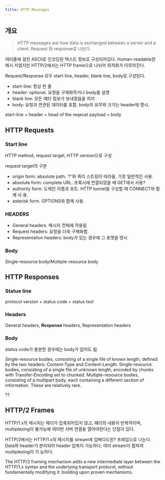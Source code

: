 ```yaml
---
title: HTTP Messages
---
```


## 개요

> HTTP messages are how data is exchanged between a server and a client. Request
> 와 response로 나뉜다.

여러줄에 걸친 ASCII로 인코딩된 텍스트 정보로 구성되어있다. Human-readable한 메시
지였지만 HTTP/2에서는 HTTP frame으로 나뉘어 최적화가 이루어진다.

Request/Response 모두 start-line, header, blank line, body로 구성된다.

- start-line: 항상 한 줄
- header: optional. 요청을 구체화하거나 body를 설명
- blank line: 모든 메타 정보가 보내졌음을 의미
- body: 요청과 연관된 데이터를 포함. body의 유무와 크기는 header에 명시.

start-line + header = head of the reqeust payload = body

## HTTP Requests

### Start line

HTTP method, request target, HTTP version으로 구성

request target의 구분

- origin form: absolute path. '?'와 쿼리 스트링이 따라옴. 가장 일반적인 사용.
- absolute form: complete URL. 프록시에 연결되었을 때 GET에서 사용?
- authority form: 도메인 이름과 포트. HTTP tunnel을 구성할 때 CONNECT와 함께 사
  용.
- asterisk form. OPTIONS와 함께 사용.

### HEADERS

- General headers. 메시지 전체에 적용됨
- Request headers: 요청을 더욱 구체화함.
- Representation headers: body가 있는 경우에 그 포맷을 명시

### Body

Single-resource body/Multiple-resource body

## HTTP Responses

### Statue line

protocol version + status code + status text

### Headers

General headers, **Response** headers, Representation headers

### Body

status code가 충분한 경우에는 body가 없어도 됨.

Single-resource bodies, consisting of a single file of known length, defined by
the two headers: Content-Type and Content-Length. Single-resource bodies,
consisting of a single file of unknown length, encoded by chunks with
Transfer-Encoding set to chunked. Multiple-resource bodies, consisting of a
multipart body, each containing a different section of information. These are
relatively rare.

??

## HTTP/2 Frames

HTTP/1.x의 메시지는 헤더가 압축되어있지 않고, 헤더의 내용이 반복적이며,
multiplexing이 불가능해 여러번 서버 연결을 열어야한다는 단점이 있다.

HTTP/2에서는 HTTP/1.x의 메시지를 stream에 임베디드된? 프레임으로 나눈다. Data와
header가 분리되어 header 압축이 가능하다. 여러 stream이 합쳐져 multiplexing이 가
능하다.

The HTTP/2 framing mechanism adds a new intermediate layer between the HTTP/1.x
syntax and the underlying transport protocol, without fundamentally modifying
it: building upon proven mechanisms.
